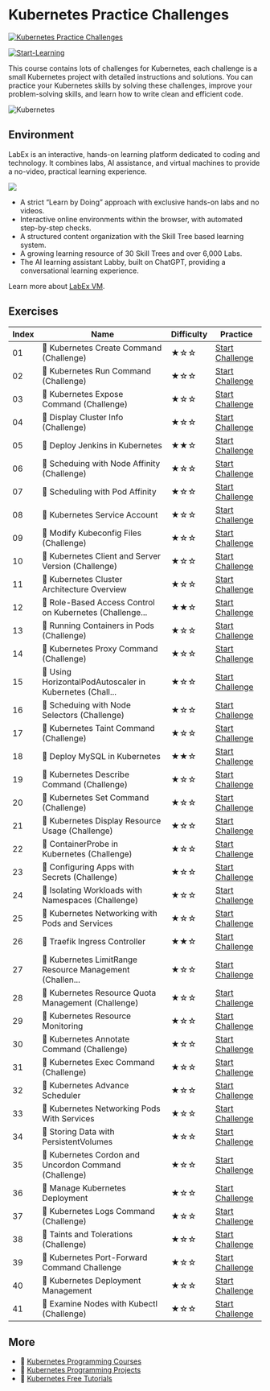 # Kubernetes Practice Challenges

[![Kubernetes Practice Challenges](https://cover-creator.appbot.io/kubernetes-practice-challenges.png)](https://labex.io/courses/kubernetes-practice-challenges)

[![Start-Learning](https://img.shields.io/badge/Start-Learning-whitesmoke?style=for-the-badge)](https://labex.io/courses/kubernetes-practice-challenges)

This course contains lots of challenges for Kubernetes, each challenge is a small Kubernetes project with detailed instructions and solutions. You can practice your Kubernetes skills by solving these challenges, improve your problem-solving skills, and learn how to write clean and efficient code.

![Kubernetes](https://img.shields.io/badge/Kubernetes-whitesmoke?style=for-the-badge&logo=kubernetes)


## Environment

LabEx is an interactive, hands-on learning platform dedicated to coding and technology. It combines labs, AI assistance, and virtual machines to provide a no-video, practical learning experience.

![](https://tutorial-screenshot.getvm.io/images/vm-1725247253.png)

- A strict “Learn by Doing” approach with exclusive hands-on labs and no videos.
- Interactive online environments within the browser, with automated step-by-step checks.
- A structured content organization with the Skill Tree based learning system.
- A growing learning resource of 30 Skill Trees and over 6,000 Labs.
- The AI learning assistant Labby, built on ChatGPT, providing a conversational learning experience.

Learn more about [LabEx VM](https://support.labex.io/using-labex/virtual-machine).

## Exercises

|   Index | Name                                                     | Difficulty   | Practice                                                                                                                                        |
|---------|----------------------------------------------------------|--------------|-------------------------------------------------------------------------------------------------------------------------------------------------|
|      01 | 🎯 Kubernetes Create Command (Challenge)                 | ★☆☆          | <a target='_blank' href='https://labex.io/tutorials/kubernetes-kubernetes-create-command-challenge-23727'>Start Challenge</a>                   |
|      02 | 🎯 Kubernetes Run Command (Challenge)                    | ★☆☆          | <a target='_blank' href='https://labex.io/tutorials/kubernetes-kubernetes-run-command-challenge-55173'>Start Challenge</a>                      |
|      03 | 🎯 Kubernetes Expose Command (Challenge)                 | ★☆☆          | <a target='_blank' href='https://labex.io/tutorials/kubernetes-kubernetes-expose-command-challenge-51785'>Start Challenge</a>                   |
|      04 | 🎯 Display Cluster Info (Challenge)                      | ★☆☆          | <a target='_blank' href='https://labex.io/tutorials/kubernetes-display-cluster-info-challenge-22287'>Start Challenge</a>                        |
|      05 | 🎯 Deploy Jenkins in Kubernetes                          | ★★☆          | <a target='_blank' href='https://labex.io/tutorials/kubernetes-deploy-jenkins-in-kubernetes-67178'>Start Challenge</a>                          |
|      06 | 🎯 Scheduing with Node Affinity (Challenge)              | ★☆☆          | <a target='_blank' href='https://labex.io/tutorials/kubernetes-scheduing-with-node-affinity-challenge-22282'>Start Challenge</a>                |
|      07 | 🎯 Scheduling with Pod Affinity                          | ★☆☆          | <a target='_blank' href='https://labex.io/tutorials/kubernetes-scheduling-with-pod-affinity-21411'>Start Challenge</a>                          |
|      08 | 🎯 Kubernetes Service Account                            | ★☆☆          | <a target='_blank' href='https://labex.io/tutorials/kubernetes-kubernetes-service-account-23336'>Start Challenge</a>                            |
|      09 | 🎯 Modify Kubeconfig Files (Challenge)                   | ★☆☆          | <a target='_blank' href='https://labex.io/tutorials/kubernetes-modify-kubeconfig-files-challenge-22284'>Start Challenge</a>                     |
|      10 | 🎯 Kubernetes Client and Server Version (Challenge)      | ★☆☆          | <a target='_blank' href='https://labex.io/tutorials/kubernetes-kubernetes-client-and-server-version-challenge-22286'>Start Challenge</a>        |
|      11 | 🎯 Kubernetes Cluster Architecture Overview              | ★☆☆          | <a target='_blank' href='https://labex.io/tutorials/kubernetes-kubernetes-cluster-architecture-overview-23730'>Start Challenge</a>              |
|      12 | 🎯 Role-Based Access Control on Kubernetes (Challenge... | ★★☆          | <a target='_blank' href='https://labex.io/tutorials/kubernetes-role-based-access-control-on-kubernetes-challenge-18455'>Start Challenge</a>     |
|      13 | 🎯 Running Containers in Pods (Challenge)                | ★☆☆          | <a target='_blank' href='https://labex.io/tutorials/kubernetes-running-containers-in-pods-challenge-16235'>Start Challenge</a>                  |
|      14 | 🎯 Kubernetes Proxy Command (Challenge)                  | ★☆☆          | <a target='_blank' href='https://labex.io/tutorials/kubernetes-kubernetes-proxy-command-challenge-23718'>Start Challenge</a>                    |
|      15 | 🎯 Using HorizontalPodAutoscaler in Kubernetes (Chall... | ★☆☆          | <a target='_blank' href='https://labex.io/tutorials/kubernetes-using-horizontalpodautoscaler-in-kubernetes-challenge-18859'>Start Challenge</a> |
|      16 | 🎯 Scheduing with Node Selectors (Challenge)             | ★☆☆          | <a target='_blank' href='https://labex.io/tutorials/kubernetes-scheduing-with-node-selectors-challenge-21413'>Start Challenge</a>               |
|      17 | 🎯 Kubernetes Taint Command (Challenge)                  | ★☆☆          | <a target='_blank' href='https://labex.io/tutorials/kubernetes-kubernetes-taint-command-challenge-23732'>Start Challenge</a>                    |
|      18 | 🎯 Deploy MySQL in Kubernetes                            | ★★☆          | <a target='_blank' href='https://labex.io/tutorials/kubernetes-deploy-mysql-in-kubernetes-67532'>Start Challenge</a>                            |
|      19 | 🎯 Kubernetes Describe Command (Challenge)               | ★☆☆          | <a target='_blank' href='https://labex.io/tutorials/kubernetes-kubernetes-describe-command-challenge-23720'>Start Challenge</a>                 |
|      20 | 🎯 Kubernetes Set Command (Challenge)                    | ★☆☆          | <a target='_blank' href='https://labex.io/tutorials/kubernetes-kubernetes-set-command-challenge-51786'>Start Challenge</a>                      |
|      21 | 🎯 Kubernetes Display Resource Usage (Challenge)         | ★☆☆          | <a target='_blank' href='https://labex.io/tutorials/kubernetes-kubernetes-display-resource-usage-challenge-23747'>Start Challenge</a>           |
|      22 | 🎯 ContainerProbe in Kubernetes (Challenge)              | ★☆☆          | <a target='_blank' href='https://labex.io/tutorials/kubernetes-containerprobe-in-kubernetes-challenge-18858'>Start Challenge</a>                |
|      23 | 🎯 Configuring Apps with Secrets (Challenge)             | ★☆☆          | <a target='_blank' href='https://labex.io/tutorials/kubernetes-configuring-apps-with-secrets-challenge-16234'>Start Challenge</a>               |
|      24 | 🎯 Isolating Workloads with Namespaces (Challenge)       | ★☆☆          | <a target='_blank' href='https://labex.io/tutorials/kubernetes-isolating-workloads-with-namespaces-challenge-18458'>Start Challenge</a>         |
|      25 | 🎯 Kubernetes Networking with Pods and Services          | ★☆☆          | <a target='_blank' href='https://labex.io/tutorials/kubernetes-kubernetes-networking-with-pods-and-services-55177'>Start Challenge</a>          |
|      26 | 🎯 Traefik Ingress Controller                            | ★★☆          | <a target='_blank' href='https://labex.io/tutorials/kubernetes-traefik-ingress-controller-266718'>Start Challenge</a>                           |
|      27 | 🎯 Kubernetes LimitRange Resource Management (Challen... | ★☆☆          | <a target='_blank' href='https://labex.io/tutorials/kubernetes-kubernetes-limitrange-resource-management-challenge-29344'>Start Challenge</a>   |
|      28 | 🎯 Kubernetes Resource Quota Management (Challenge)      | ★☆☆          | <a target='_blank' href='https://labex.io/tutorials/kubernetes-kubernetes-resource-quota-management-challenge-29060'>Start Challenge</a>        |
|      29 | 🎯 Kubernetes Resource Monitoring                        | ★☆☆          | <a target='_blank' href='https://labex.io/tutorials/kubernetes-kubernetes-resource-monitoring-7774'>Start Challenge</a>                         |
|      30 | 🎯 Kubernetes Annotate Command (Challenge)               | ★☆☆          | <a target='_blank' href='https://labex.io/tutorials/kubernetes-kubernetes-annotate-command-challenge-29343'>Start Challenge</a>                 |
|      31 | 🎯 Kubernetes Exec Command (Challenge)                   | ★☆☆          | <a target='_blank' href='https://labex.io/tutorials/kubernetes-kubernetes-exec-command-challenge-23728'>Start Challenge</a>                     |
|      32 | 🎯 Kubernetes Advance Scheduler                          | ★☆☆          | <a target='_blank' href='https://labex.io/tutorials/kubernetes-kubernetes-advance-scheduler-7772'>Start Challenge</a>                           |
|      33 | 🎯 Kubernetes Networking Pods With Services              | ★☆☆          | <a target='_blank' href='https://labex.io/tutorials/kubernetes-kubernetes-networking-pods-with-services-266382'>Start Challenge</a>             |
|      34 | 🎯 Storing Data with PersistentVolumes                   | ★☆☆          | <a target='_blank' href='https://labex.io/tutorials/kubernetes-storing-data-with-persistentvolumes-18456'>Start Challenge</a>                   |
|      35 | 🎯 Kubernetes Cordon and Uncordon Command (Challenge)    | ★☆☆          | <a target='_blank' href='https://labex.io/tutorials/kubernetes-kubernetes-cordon-and-uncordon-command-challenge-67176'>Start Challenge</a>      |
|      36 | 🎯 Manage Kubernetes Deployment                          | ★☆☆          | <a target='_blank' href='https://labex.io/tutorials/kubernetes-manage-kubernetes-deployment-16236'>Start Challenge</a>                          |
|      37 | 🎯 Kubernetes Logs Command (Challenge)                   | ★☆☆          | <a target='_blank' href='https://labex.io/tutorials/kubernetes-kubernetes-logs-command-challenge-23726'>Start Challenge</a>                     |
|      38 | 🎯 Taints and Tolerations (Challenge)                    | ★☆☆          | <a target='_blank' href='https://labex.io/tutorials/kubernetes-taints-and-tolerations-challenge-21415'>Start Challenge</a>                      |
|      39 | 🎯 Kubernetes Port-Forward Command Challenge             | ★☆☆          | <a target='_blank' href='https://labex.io/tutorials/kubernetes-kubernetes-port-forward-command-challenge-29063'>Start Challenge</a>             |
|      40 | 🎯 Kubernetes Deployment Management                      | ★☆☆          | <a target='_blank' href='https://labex.io/tutorials/kubernetes-kubernetes-deployment-management-7773'>Start Challenge</a>                       |
|      41 | 🎯 Examine Nodes with Kubectl (Challenge)                | ★☆☆          | <a target='_blank' href='https://labex.io/tutorials/kubernetes-examine-nodes-with-kubectl-challenge-18861'>Start Challenge</a>                  |

## More

- 🔗 [Kubernetes Programming Courses](https://github.com/labex-labs/awesome-programming-courses)
- 🔗 [Kubernetes Programming Projects](https://github.com/labex-labs/awesome-programming-projects)
- 🔗 [Kubernetes Free Tutorials](https://github.com/labex-labs/kubernetes-free-tutorials)

